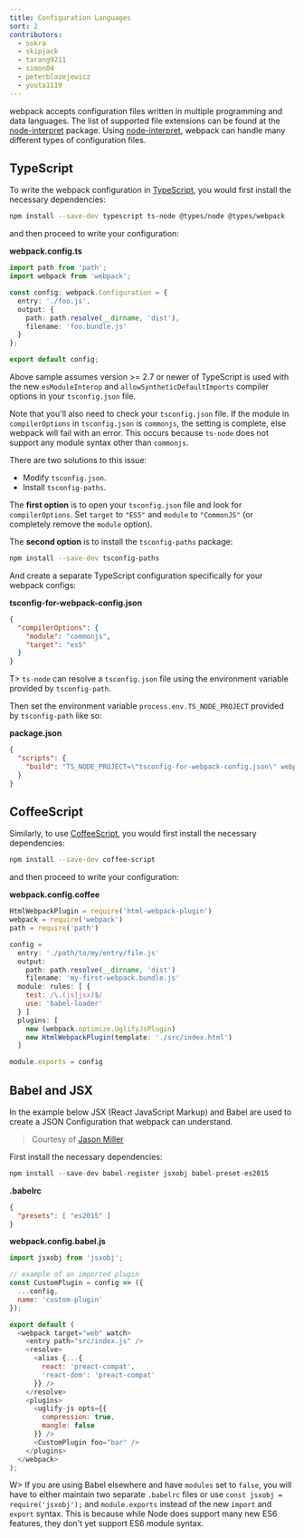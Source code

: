 ```yaml
---
title: Configuration Languages
sort: 2
contributors:
  - sokra
  - skipjack
  - tarang9211
  - simon04
  - peterblazejewicz
  - youta1119
---
```


webpack accepts configuration files written in multiple programming and data languages. The list of supported file extensions can be found at the [node-interpret](https://github.com/js-cli/js-interpret) package. Using [node-interpret](https://github.com/js-cli/js-interpret), webpack can handle many different types of configuration files.


## TypeScript

To write the webpack configuration in [TypeScript](http://www.typescriptlang.org/), you would first install the necessary dependencies:

``` bash
npm install --save-dev typescript ts-node @types/node @types/webpack
```

and then proceed to write your configuration:

__webpack.config.ts__

```typescript
import path from 'path';
import webpack from 'webpack';

const config: webpack.Configuration = {
  entry: './foo.js',
  output: {
    path: path.resolve(__dirname, 'dist'),
    filename: 'foo.bundle.js'
  }
};

export default config;
```

Above sample assumes version >= 2.7 or newer of TypeScript is used with the new `esModuleInterop` and `allowSyntheticDefaultImports` compiler options in your `tsconfig.json` file.

Note that you'll also need to check your `tsconfig.json` file. If the module in `compilerOptions` in `tsconfig.json` is `commonjs`, the setting is complete, else webpack will fail with an error. This occurs because `ts-node` does not support any module syntax other than `commonjs`.

There are two solutions to this issue:

- Modify `tsconfig.json`.
- Install `tsconfig-paths`.

The __first option__ is to open your `tsconfig.json` file and look for `compilerOptions`. Set `target` to `"ES5"` and `module` to `"CommonJS"` (or completely remove the `module` option).

The __second option__ is to install the `tsconfig-paths` package:

``` bash
npm install --save-dev tsconfig-paths
```

And create a separate TypeScript configuration specifically for your webpack configs:

__tsconfig-for-webpack-config.json__

``` json
{
  "compilerOptions": {
    "module": "commonjs",
    "target": "es5"
  }
}
```

T> `ts-node` can resolve a `tsconfig.json` file using the environment variable provided by `tsconfig-path`.

Then set the environment variable `process.env.TS_NODE_PROJECT` provided by `tsconfig-path` like so:

__package.json__

```json
{
  "scripts": {
    "build": "TS_NODE_PROJECT=\"tsconfig-for-webpack-config.json\" webpack"
  }
}
```


## CoffeeScript

Similarly, to use [CoffeeScript](http://coffeescript.org/), you would first install the necessary dependencies:

``` bash
npm install --save-dev coffee-script
```

and then proceed to write your configuration:

__webpack.config.coffee__

```javascript
HtmlWebpackPlugin = require('html-webpack-plugin')
webpack = require('webpack')
path = require('path')

config =
  entry: './path/to/my/entry/file.js'
  output:
    path: path.resolve(__dirname, 'dist')
    filename: 'my-first-webpack.bundle.js'
  module: rules: [ {
    test: /\.(js|jsx)$/
    use: 'babel-loader'
  } ]
  plugins: [
    new (webpack.optimize.UglifyJsPlugin)
    new HtmlWebpackPlugin(template: './src/index.html')
  ]

module.exports = config
```


## Babel and JSX

In the example below JSX (React JavaScript Markup) and Babel are used to create a JSON Configuration that webpack can understand.

> Courtesy of [Jason Miller](https://twitter.com/_developit/status/769583291666169862)

First install the necessary dependencies:

``` js
npm install --save-dev babel-register jsxobj babel-preset-es2015
```

__.babelrc__

``` json
{
  "presets": [ "es2015" ]
}
```

__webpack.config.babel.js__

``` js
import jsxobj from 'jsxobj';

// example of an imported plugin
const CustomPlugin = config => ({
  ...config,
  name: 'custom-plugin'
});

export default (
  <webpack target="web" watch>
    <entry path="src/index.js" />
    <resolve>
      <alias {...{
        react: 'preact-compat',
        'react-dom': 'preact-compat'
      }} />
    </resolve>
    <plugins>
      <uglify-js opts={{
        compression: true,
        mangle: false
      }} />
      <CustomPlugin foo="bar" />
    </plugins>
  </webpack>
);
```

W> If you are using Babel elsewhere and have `modules` set to `false`, you will have to either maintain two separate `.babelrc` files or use `const jsxobj = require('jsxobj');` and `module.exports` instead of the new `import` and `export` syntax. This is because while Node does support many new ES6 features, they don't yet support ES6 module syntax.
